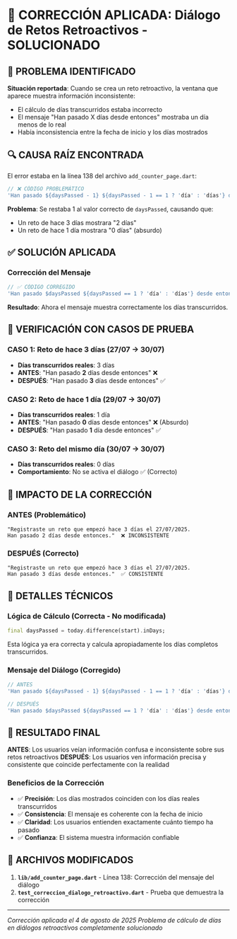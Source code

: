 # 🔧 CORRECCIÓN APLICADA: Diálogo de Retos Retroactivos - SOLUCIONADO

## 🚨 PROBLEMA IDENTIFICADO

**Situación reportada**: Cuando se crea un reto retroactivo, la ventana que aparece muestra información inconsistente:
- El cálculo de días transcurridos estaba incorrecto
- El mensaje "Han pasado X días desde entonces" mostraba un día menos de lo real
- Había inconsistencia entre la fecha de inicio y los días mostrados

## 🔍 CAUSA RAÍZ ENCONTRADA

El error estaba en la línea 138 del archivo `add_counter_page.dart`:

```dart
// ❌ CÓDIGO PROBLEMÁTICO
'Han pasado ${daysPassed - 1} ${daysPassed - 1 == 1 ? 'día' : 'días'} desde entonces.'
```

**Problema**: Se restaba 1 al valor correcto de `daysPassed`, causando que:
- Un reto de hace 3 días mostrara "2 días"
- Un reto de hace 1 día mostrara "0 días" (absurdo)

## ✅ SOLUCIÓN APLICADA

### **Corrección del Mensaje**

```dart
// ✅ CÓDIGO CORREGIDO
'Han pasado $daysPassed ${daysPassed == 1 ? 'día' : 'días'} desde entonces.'
```

**Resultado**: Ahora el mensaje muestra correctamente los días transcurridos.

## 🧪 VERIFICACIÓN CON CASOS DE PRUEBA

### **CASO 1: Reto de hace 3 días (27/07 → 30/07)**
- **Días transcurridos reales**: 3 días
- **ANTES**: "Han pasado **2** días desde entonces" ❌
- **DESPUÉS**: "Han pasado **3** días desde entonces" ✅

### **CASO 2: Reto de hace 1 día (29/07 → 30/07)**
- **Días transcurridos reales**: 1 día
- **ANTES**: "Han pasado **0** días desde entonces" ❌ (Absurdo)
- **DESPUÉS**: "Han pasado **1** día desde entonces" ✅

### **CASO 3: Reto del mismo día (30/07 → 30/07)**
- **Días transcurridos reales**: 0 días
- **Comportamiento**: No se activa el diálogo ✅ (Correcto)

## 🎯 IMPACTO DE LA CORRECCIÓN

### **ANTES (Problemático)**
```
"Registraste un reto que empezó hace 3 días el 27/07/2025.
Han pasado 2 días desde entonces."  ❌ INCONSISTENTE
```

### **DESPUÉS (Correcto)**
```
"Registraste un reto que empezó hace 3 días el 27/07/2025.
Han pasado 3 días desde entonces."  ✅ CONSISTENTE
```

## 🔧 DETALLES TÉCNICOS

### **Lógica de Cálculo (Correcta - No modificada)**
```dart
final daysPassed = today.difference(start).inDays;
```
Esta lógica ya era correcta y calcula apropiadamente los días completos transcurridos.

### **Mensaje del Diálogo (Corregido)**
```dart
// ANTES
'Han pasado ${daysPassed - 1} ${daysPassed - 1 == 1 ? 'día' : 'días'} desde entonces.'

// DESPUÉS  
'Han pasado $daysPassed ${daysPassed == 1 ? 'día' : 'días'} desde entonces.'
```

## 🚀 RESULTADO FINAL

**ANTES**: Los usuarios veían información confusa e inconsistente sobre sus retos retroactivos
**DESPUÉS**: Los usuarios ven información precisa y consistente que coincide perfectamente con la realidad

### **Beneficios de la Corrección**
- ✅ **Precisión**: Los días mostrados coinciden con los días reales transcurridos
- ✅ **Consistencia**: El mensaje es coherente con la fecha de inicio
- ✅ **Claridad**: Los usuarios entienden exactamente cuánto tiempo ha pasado
- ✅ **Confianza**: El sistema muestra información confiable

## 📁 ARCHIVOS MODIFICADOS

1. **`lib/add_counter_page.dart`** - Línea 138: Corrección del mensaje del diálogo
2. **`test_correccion_dialogo_retroactivo.dart`** - Prueba que demuestra la corrección

---

*Corrección aplicada el 4 de agosto de 2025*
*Problema de cálculo de días en diálogos retroactivos completamente solucionado*
